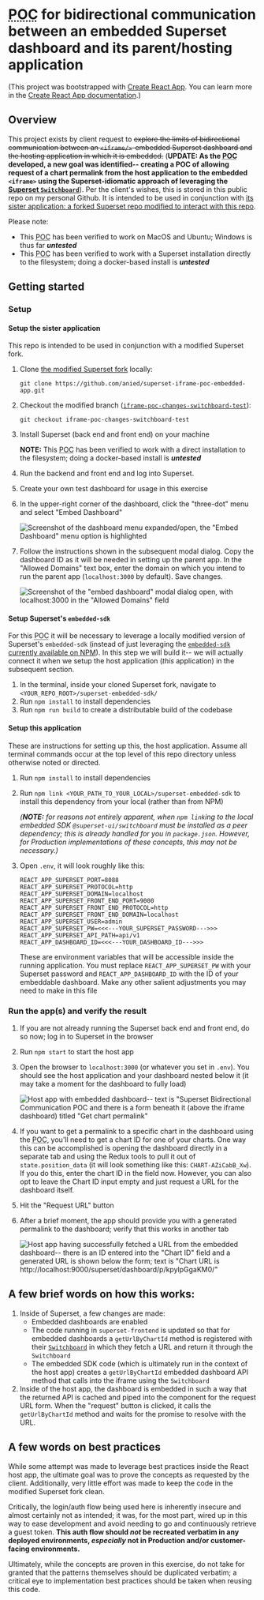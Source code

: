 # <abbr title="Proof of concept">POC</abbr> for bidirectional communication between an embedded Superset dashboard and its parent/hosting application

(This project was bootstrapped with [Create React App](https://github.com/facebook/create-react-app). You can learn more in the [Create React App documentation](https://facebook.github.io/create-react-app/docs/getting-started).)

## Overview

This project exists by client request to ~~explore the limits of bidirectional communication between an `<iframe/>`-embedded Superset dashboard and the hosting application in which it is embedded.~~ (**UPDATE: As the <abbr title="Proof of concept">POC</abbr> developed, a new goal was identified-- creating a POC of allowing request of a chart permalink from the host application to the embedded `<iframe>` using the Superset-idiomatic approach of leveraging the [Superset `Switchboard`](https://github.com/apache/superset/blob/cb2ffa530f79033716fd719f6798eec049a4dd57/superset-frontend/packages/superset-ui-switchboard/src/switchboard.ts)**).  Per the client's wishes, this is stored in this public repo on my personal Github.  It is intended to be used in conjunction with [its sister application: a forked Superset repo modified to interact with this repo](https://github.com/anied/superset-iframe-poc-embedded-app/tree/iframe-poc-changes-switchboard-test).

Please note:

- This <abbr title="Proof of concept">POC</abbr> has been verified to work on MacOS and Ubuntu; Windows is thus far **_untested_**
- This <abbr title="Proof of concept">POC</abbr> has been verified to work with a Superset installation directly to the filesystem; doing a docker-based install is **_untested_**

## Getting started

### Setup

#### **Setup the sister application**

This repo is intended to be used in conjunction with a modified Superset fork.

1. Clone [the modified Superset fork](https://github.com/anied/superset-iframe-poc-embedded-app/tree/iframe-poc-changes-switchboard-test) locally:

    `git clone https://github.com/anied/superset-iframe-poc-embedded-app.git`
1. Checkout the modified branch ([`iframe-poc-changes-switchboard-test`](https://github.com/anied/superset-iframe-poc-embedded-app/tree/iframe-poc-changes-switchboard-test)):

    `git checkout iframe-poc-changes-switchboard-test`

1. Install Superset (back end and front end) on your machine

    **NOTE:** This <abbr title="Proof of concept">POC</abbr> has been verified to work with a direct installation to the filesystem; doing a docker-based install is **_untested_**
1. Run the backend and front end and log into Superset.
1. Create your own test dashboard for usage in this exercise
1. In the upper-right corner of the dashboard, click the "three-dot" menu and select "Embed Dashboard"

    ![Screenshot of the dashboard menu expanded/open, the "Embed Dashboard" menu option is highlighted](/readme_assets/EmbedDashboardControl.png)
1. Follow the instructions shown in the subsequent modal dialog. Copy the dashboard ID as it will be needed in setting up the parent app.  In the "Allowed Domains" text box, enter the domain on which you intend to run the parent app (`localhost:3000` by default).  Save changes.

    ![Screenshot of the "embed dashboard" modal dialog open, with `localhost:3000` in the "Allowed Domains" field](/readme_assets/EmbedDashboardModal.png)

#### **Setup Superset's `embedded-sdk`**

For this <abbr title="Proof of concept">POC</abbr> it will be necessary to leverage a locally modified version of Superset's `embedded-sdk` (instead of just leveraging the [`embedded-sdk` currently available on NPM](https://www.npmjs.com/package/@superset-ui/embedded-sdk)).  In this step we will build it-- we will actually connect it when we setup the host application (_this_ application) in the subsequent section.

1. In the terminal, inside your cloned Superset fork, navigate to `<YOUR_REPO_ROOT>/superset-embedded-sdk/`
1. Run `npm install` to install dependencies
1. Run `npm run build` to create a distributable build of the codebase

#### **Setup this application**

These are instructions for setting up this, the host application.  Assume all terminal commands occur at the top level of this repo directory unless otherwise noted or directed.

1. Run `npm install` to install dependencies
1. Run `npm link <YOUR_PATH_TO_YOUR_LOCAL>/superset-embedded-sdk` to install this dependency from your local (rather than from NPM)

    _(**NOTE:** for reasons not entirely apparent, when `npm link`ing to the local embedded SDK `@superset-ui/switchboard` must be installed as a peer dependency; this is already handled for you in `package.json`.  However, for Production implementations of these concepts, this may not be necessary.)_
1. Open `.env`, it will look roughly like this:

    ```
    REACT_APP_SUPERSET_PORT=8088
    REACT_APP_SUPERSET_PROTOCOL=http
    REACT_APP_SUPERSET_DOMAIN=localhost
    REACT_APP_SUPERSET_FRONT_END_PORT=9000
    REACT_APP_SUPERSET_FRONT_END_PROTOCOL=http
    REACT_APP_SUPERSET_FRONT_END_DOMAIN=localhost
    REACT_APP_SUPERSET_USER=admin
    REACT_APP_SUPERSET_PW=<<<---YOUR_SUPERSET_PASSWORD--->>>
    REACT_APP_SUPERSET_API_PATH=api/v1
    REACT_APP_DASHBOARD_ID=<<<---YOUR_DASHBOARD_ID--->>>
    ```

    These are environment variables that will be accessible inside the running application.  You must replace `REACT_APP_SUPERSET_PW` with your Superset password and `REACT_APP_DASHBOARD_ID` with the ID of your embeddable dashboard.  Make any other salient adjustments you may need to make in this file

### Run the app(s) and verify the result

1. If you are not already running the Superset back end and front end, do so now; log in to Superset in the browser
1. Run `npm start` to start the host app
1. Open the browser to `localhost:3000` (or whatever you set in `.env`).  You should see the host application and your dashboard nested below it (it may take a moment for the dashboard to fully load)

    ![Host app with embedded dashboard-- text is "Superset Bidirectional Communication POC and there is a form beneath it (above the iframe dashboard) titled "Get chart permalink"](/readme_assets/HostAppWithEmbeddedDashboard.png)
1. If you want to get a permalink to a specific chart in the dashboard using the <abbr title="Proof of concept">POC</abbr>, you'll need to get a chart ID for one of your charts.  One way this can be accomplished is opening the dashboard directly in a separate tab and using the Redux tools to pull it out of `state.position_data` (it will look something like this: `CHART-AZiCabB_Xw`).  If you do this, enter the chart ID in the field now.  However, you can also opt to leave the Chart ID input empty and just request a URL for the dashboard itself.  
1. Hit the "Request URL" button
1. After a brief moment, the app should provide you with a generated permalink to the dashboard; verify that this works in another tab

    ![Host app having successfully fetched a URL from the embedded dashboard-- there is an ID entered into the "Chart ID" field and a generated URL is shown below the form; text is "Chart URL is http://localhost:9000/superset/dashboard/p/kpylpGgaKM0/"](/readme_assets/Success.png)

## A few brief words on how this works:

1. Inside of Superset, a few changes are made:
    + Embedded dashboards are enabled
    + The code running in `superset-frontend` is updated so that for embedded dashboards a `getUrlByChartId` method is registered with their [`Switchboard`](https://github.com/apache/superset/blob/cb2ffa530f79033716fd719f6798eec049a4dd57/superset-frontend/packages/superset-ui-switchboard/src/switchboard.ts) in which they fetch a URL and return it through the `Switchboard`
    + The embedded SDK code (which is ultimately run in the context of the host app) creates a `getUrlByChartId` embedded dashboard API method that calls into the iframe using the `Switchboard`
1. Inside of the host app, the dashboard is embedded in such a way that the returned API is cached and piped into the component for the request URL form.  When the "request" button is clicked, it calls the `getUrlByChartId` method and waits for the promise to resolve with the URL.
## A few words on best practices

While some attempt was made to leverage best practices inside the React host app, the ultimate goal was to prove the concepts as requested by the client.  Additionally, very little effort was made to keep the code in the modified Superset fork clean.

Critically, the login/auth flow being used here is inherently insecure and almost certainly not as intended; it was, for the most part, wired up in this way to ease development and avoid needing to go and continuously retrieve a guest token.  **This auth flow should _not_ be recreated verbatim in any deployed environments, _especially_ not in Production and/or customer-facing environments.**

Ultimately, while the concepts are proven in this exercise, do not take for granted that the patterns themselves should be duplicated verbatim; a critical eye to implementation best practices should be taken when reusing this code.